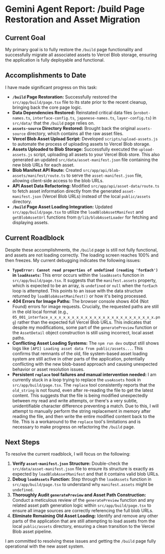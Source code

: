 # Gemini Agent Report: /build Page Restoration and Asset Migration

## Current Goal

My primary goal is to fully restore the `/build` page functionality and successfully migrate all associated assets to Vercel Blob storage, ensuring the application is fully deployable and functional.

## Accomplishments to Date

I have made significant progress on this task:

*   **`/build` Page Restoration:** Successfully restored the `src/app/build/page.tsx` file to its state prior to the recent cleanup, bringing back the core page logic.
*   **Data Dependencies Restored:** Reinstated critical data files (`erobot-names.ts`, `interface-config.ts`, `japanese-names.ts`, `layer-config.ts`) in `src/data/` that the `/build` page relies on.
*   **`assets-source` Directory Restored:** Brought back the original `assets-source` directory, which contains all the raw asset files.
*   **Vercel Blob Asset Upload Script:** Developed `scripts/upload-assets.js` to automate the process of uploading assets to Vercel Blob storage.
*   **Assets Uploaded to Blob Storage:** Successfully executed the `upload-assets.js` script, uploading all assets to your Vercel Blob store. This also generated an updated `src/data/asset-manifest.json` file containing the new blob URLs for each asset.
*   **Blob Manifest API Route:** Created `src/app/api/blob-assets/manifest/route.ts` to serve the `asset-manifest.json` file, allowing client-side access to the blob URLs.
*   **API Asset Data Refactoring:** Modified `src/app/api/asset-data/route.ts` to fetch asset information directly from the generated `asset-manifest.json` (Vercel Blob URLs) instead of the local `public/assets` directory.
*   **`/build` Page Asset Loading Integration:** Updated `src/app/build/page.tsx` to utilize the `loadBlobAssetManifest` and `getBlobAssetUrl` functions from `@/lib/blobAssetLoader` for fetching and displaying assets.

## Current Roadblock

Despite these accomplishments, the `/build` page is still not fully functional, and assets are not loading correctly. The loading screen reaches 100% and then freezes. My current debugging indicates the following issues:

*   **`TypeError: Cannot read properties of undefined (reading 'forEach')` in `loadAssets`:** This error occurs within the `loadAssets` function in `src/app/build/page.tsx`. It suggests that the `manifest.assets` property, which is expected to be an array, is `undefined` or `null` when the `forEach` loop is attempted. This points to an issue with the data structure returned by `loadBlobAssetManifest()` or how it's being processed.
*   **404 Errors for Image Paths:** The browser console shows 404 (Not Found) errors for image requests. Crucially, the requested paths are still in the old local format (e.g., `05_001_interface_x_x_x_x_x_x_x_x_x_x_x_x_x_x_x_x_x_x_x_x_x_x_x_x.png`) rather than the expected full Vercel Blob URLs. This indicates that despite my modifications, some part of the `generatePreview` function or the `AssetDetail` object construction is still using incorrect, local asset paths.
*   **Conflicting Asset Loading Systems:** The `npm run dev` output still shows logs like `[API] Loading asset data from public/assets...`. This confirms that remnants of the old, file system-based asset loading system are still active in other parts of the application, potentially conflicting with the new blob-based approach and causing unexpected behavior or asset resolution issues.
*   **Persistent `replace` tool failures and manual intervention needed:** I am currently stuck in a loop trying to replace the `useAssets` hook in `src/app/build/page.tsx`. The `replace` tool consistently reports that the `old_string` is not found, even after re-reading the file to get the latest content. This suggests that the file is being modified unexpectedly between my read and write attempts, or there's a very subtle, unidentifiable character difference preventing a match. Due to this, I will attempt to manually perform the string replacement in memory after reading the file, and then write the entire modified content back to the file. This is a workaround to the `replace` tool's limitations and is necessary to make progress on refactoring the `/build` page.

## Next Steps

To resolve the current roadblock, I will focus on the following:

1.  **Verify `asset-manifest.json` Structure:** Double-check the `src/data/asset-manifest.json` file to ensure its structure is exactly as expected by `loadBlobAssetManifest` and that it contains valid blob URLs.
2.  **Debug `loadAssets` Function:** Step through the `loadAssets` function in `src/app/build/page.tsx` to understand why `manifest.assets` might be `undefined`.
3.  **Thoroughly Audit `generatePreview` and Asset Path Construction:** Conduct a meticulous review of the `generatePreview` function and any related asset path generation logic within `src/app/build/page.tsx` to ensure all image sources are correctly referencing the full blob URLs.
4.  **Eliminate Remaining Old Asset Loading:** Identify and remove any other parts of the application that are still attempting to load assets from the local `public/assets` directory, ensuring a clean transition to the Vercel Blob asset pipeline.

I am committed to resolving these issues and getting the `/build` page fully operational with the new asset system.